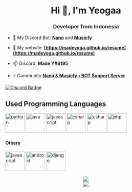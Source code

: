 <h1 align="center">Hi 👋, I'm Yeogaa</h1>
<h3 align="center">Developer from Indonesia</h3>

- 🔭 My Discord Bot: **[Nano](https://github.com/madeyoga/Nano-Bot)** and **[Musicfy](https://github.com/nano-devs/Musicfy-Bot)**

- 🌱 My website: **[https://madeyoga.github.io/resume](https://madeyoga.github.io/resume)**

- 📫 Discord: **Made Y#8195**

- ⚡ Community  **[Nano & Musicfy • BOT Support Server](Y8sB4ay)**

[![Discord Badge](https://discordapp.com/api/guilds/458296099049046018/embed.png)](https://discord.gg/Y8sB4ay)

## Used Programming Languages
<p align="left">
  <a href="#"><img src="https://devicons.github.io/devicon/devicon.git/icons/python/python-original.svg" alt="python" width="60" height="60"/></a>
  <a href="#"><img src="https://devicons.github.io/devicon/devicon.git/icons/java/java-original.svg" alt="java" width="60" height="60"/></a>
  <a href="#"><img src="https://devicons.github.io/devicon/devicon.git/icons/javascript/javascript-original.svg" alt="javascript" width="60" height="60"/></a>
  <a href="#"><img src="https://devicons.github.io/devicon/devicon.git/icons/cplusplus/cplusplus-original.svg" alt="csharp" width="60" height="60"/></a>
  <a href="#"><img src="https://devicons.github.io/devicon/devicon.git/icons/csharp/csharp-original.svg" alt="csharp" width="60" height="60"/></a>
  <a href="#"><img src="https://devicons.github.io/devicon/devicon.git/icons/php/php-original.svg" alt="php" width="60" height="60"/></a>
</p>

#### Others
<p align="left">
  <a href="#"><img src="https://devicons.github.io/devicon/devicon.git/icons/git/git-original.svg" alt="javascript" width="60" height="60"/></a>
  <a href="#"><img src="https://devicons.github.io/devicon/devicon.git/icons/android/android-original.svg" alt="android" width="60" height="60"/></a>
  <a href="#"><img src="https://devicons.github.io/devicon/devicon.git/icons/django/django-original.svg" alt="django" width="60" height="60"/></a>
</p>

<div align="center">
  <a href="https://github.com/anuraghazra/github-readme-stats">
    <img align="center" src="https://github-readme-stats.vercel.app/api?username=madeyoga&show_icons=true" />
  </a>
  <br>
  <a href="https://github.com/anuraghazra/convoychat">
    <img align="center" src="https://github-readme-stats.vercel.app/api/top-langs/?username=madeyoga&langs_count=50&hide=jupyter%20notebook,css,html" />
  </a>
</center>
